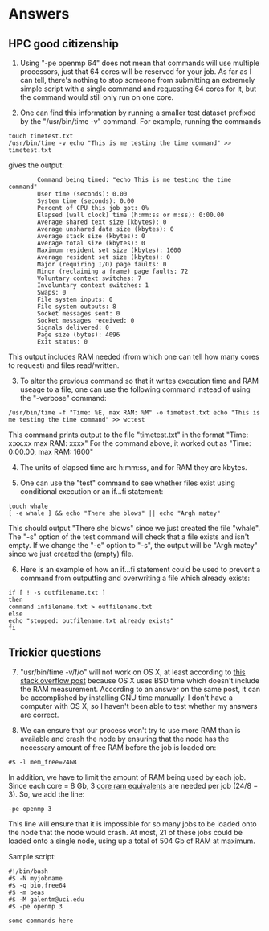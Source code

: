 # Answers

## HPC good citizenship

1. Using "-pe openmp 64" does not mean that commands will use multiple processors, just that 64 cores will be reserved for your job. As far as I can tell, there's nothing to stop someone from submitting an extremely simple script with a single command and requesting 64 cores for it, but the command would still only run on one core.

2. One can find this information by running a smaller test dataset prefixed by the "/usr/bin/time -v" command. For example, running the commands 
```
touch timetest.txt
/usr/bin/time -v echo "This is me testing the time command" >> timetest.txt
```
gives the output:
```
        Command being timed: "echo This is me testing the time command"
        User time (seconds): 0.00
        System time (seconds): 0.00
        Percent of CPU this job got: 0%
        Elapsed (wall clock) time (h:mm:ss or m:ss): 0:00.00
        Average shared text size (kbytes): 0
        Average unshared data size (kbytes): 0
        Average stack size (kbytes): 0
        Average total size (kbytes): 0
        Maximum resident set size (kbytes): 1600
        Average resident set size (kbytes): 0
        Major (requiring I/O) page faults: 0
        Minor (reclaiming a frame) page faults: 72
        Voluntary context switches: 7
        Involuntary context switches: 1
        Swaps: 0
        File system inputs: 0
        File system outputs: 8
        Socket messages sent: 0
        Socket messages received: 0
        Signals delivered: 0
        Page size (bytes): 4096
        Exit status: 0
```
This output includes RAM needed (from which one can tell how many cores to request) and files read/written.

3. To alter the previous command so that it writes execution time and RAM useage to a file, one can use the following command instead of using the "-verbose" command:
```
/usr/bin/time -f "Time: %E, max RAM: %M" -o timetest.txt echo "This is me testing the time command" >> wctest
```
This command prints output to the file "timetest.txt" in the format "Time: x:xx.xx max RAM: xxxx"
For the command above, it worked out as "Time: 0:00.00, max RAM: 1600"

4. The units of elapsed time are h:mm:ss, and for RAM they are kbytes.

5. One can use the "test" command to see whether files exist using conditional execution or an if...fi statement:
```
touch whale
[ -e whale ] && echo "There she blows" || echo "Argh matey"
```
This should output "There she blows" since we just created the file "whale". The "-s" option of the test command will check that a file exists and isn't empty. If we change the "-e" option to "-s", the output will be "Argh matey" since we just created the (empty) file.

6. Here is an example of how an if...fi statement could be used to prevent a command from outputting and overwriting a file which already exists:
```
if [ ! -s outfilename.txt ]
then
command infilename.txt > outfilename.txt
else
echo "stopped: outfilename.txt already exists"
fi
```

## Trickier questions

7. "usr/bin/time -v/f/o" will not work on OS X, at least according to [this stack overflow post](https://stackoverflow.com/questions/32515381/mac-os-x-usr-bin-time-verbose-flag) because OS X uses BSD time which doesn't include the RAM measurement. According to an answer on the same post, it can be accomplished by installing GNU time manually. I don't have a computer with OS X, so I haven't been able to test whether my answers are correct.

8. We can ensure that our process won't try to use more RAM than is available and crash the node by ensuring that the node has the necessary amount of free RAM before the job is loaded on:
```
#$ -l mem_free=24GB
```
In addition, we have to limit the amount of RAM being used by each job. Since each core = 8 Gb, 3 [core ram equivalents](https://hpc.oit.uci.edu/BioClusterGE.pdf) are needed per job (24/8 = 3). So, we add the line:
```
-pe openmp 3
```
This line will ensure that it is impossible for so many jobs to be loaded onto the node that the node would crash. At most, 21 of these jobs could be loaded onto a single node, using up a total of 504 Gb of RAM at maximum.

Sample script:
```
#!/bin/bash
#$ -N myjobname
#$ -q bio,free64
#$ -m beas
#$ -M galentm@uci.edu   
#$ -pe openmp 3

some commands here
```

